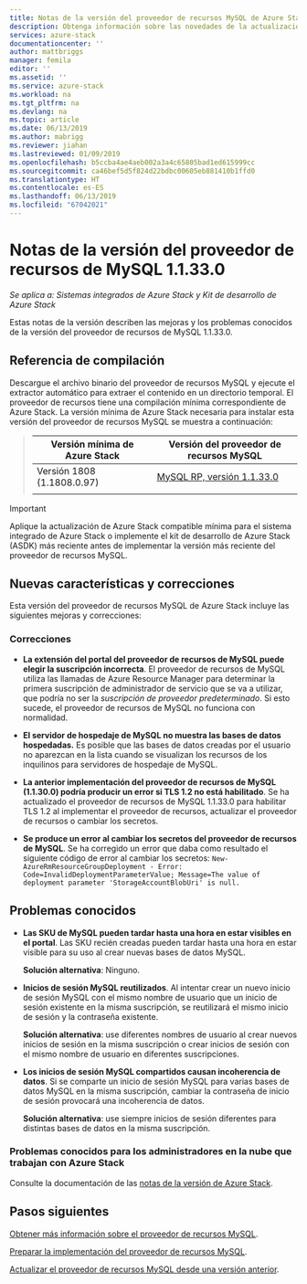 ```yaml
---
title: Notas de la versión del proveedor de recursos MySQL de Azure Stack 1.1.30.0 | Microsoft Docs
description: Obtenga información sobre las novedades de la actualización del proveedor de recursos MySQL de Azure Stack más reciente, incluidos los problemas conocidos y dónde descargarla.
services: azure-stack
documentationcenter: ''
author: mattbriggs
manager: femila
editor: ''
ms.assetid: ''
ms.service: azure-stack
ms.workload: na
ms.tgt_pltfrm: na
ms.devlang: na
ms.topic: article
ms.date: 06/13/2019
ms.author: mabrigg
ms.reviewer: jiahan
ms.lastreviewed: 01/09/2019
ms.openlocfilehash: b5ccba4ae4aeb002a3a4c65805bad1ed615999cc
ms.sourcegitcommit: ca46bef5d5f824d22bdbc00605eb881410b1ffd0
ms.translationtype: HT
ms.contentlocale: es-ES
ms.lasthandoff: 06/13/2019
ms.locfileid: "67042021"
---
```

# <a name="mysql-resource-provider-11330--release-notes"></a>Notas de la versión del proveedor de recursos de MySQL 1.1.33.0

*Se aplica a: Sistemas integrados de Azure Stack y Kit de desarrollo de Azure Stack*

Estas notas de la versión describen las mejoras y los problemas conocidos de la versión del proveedor de recursos de MySQL 1.1.33.0.

## <a name="build-reference"></a>Referencia de compilación
Descargue el archivo binario del proveedor de recursos MySQL y ejecute el extractor automático para extraer el contenido en un directorio temporal. El proveedor de recursos tiene una compilación mínima correspondiente de Azure Stack. La versión mínima de Azure Stack necesaria para instalar esta versión del proveedor de recursos MySQL se muestra a continuación:

> |Versión mínima de Azure Stack|Versión del proveedor de recursos MySQL|
> |-----|-----|
> |Versión 1808 (1.1808.0.97)|[MySQL RP, versión 1.1.33.0](https://aka.ms/azurestackmysqlrp11330)|  
> |     |     |

> [!IMPORTANT]
> Aplique la actualización de Azure Stack compatible mínima para el sistema integrado de Azure Stack o implemente el kit de desarrollo de Azure Stack (ASDK) más reciente antes de implementar la versión más reciente del proveedor de recursos MySQL.

## <a name="new-features-and-fixes"></a>Nuevas características y correcciones
Esta versión del proveedor de recursos MySQL de Azure Stack incluye las siguientes mejoras y correcciones:

### <a name="fixes"></a>Correcciones
- **La extensión del portal del proveedor de recursos de MySQL puede elegir la suscripción incorrecta**. El proveedor de recursos de MySQL utiliza las llamadas de Azure Resource Manager para determinar la primera suscripción de administrador de servicio que se va a utilizar, que podría no ser la *suscripción de proveedor predeterminado*. Si esto sucede, el proveedor de recursos de MySQL no funciona con normalidad. 

- **El servidor de hospedaje de MySQL no muestra las bases de datos hospedadas.** Es posible que las bases de datos creadas por el usuario no aparezcan en la lista cuando se visualizan los recursos de los inquilinos para servidores de hospedaje de MySQL.

- **La anterior implementación del proveedor de recursos de MySQL (1.1.30.0) podría producir un error si TLS 1.2 no está habilitado**. Se ha actualizado el proveedor de recursos de MySQL 1.1.33.0 para habilitar TLS 1.2 al implementar el proveedor de recursos, actualizar el proveedor de recursos o cambiar los secretos. 

- **Se produce un error al cambiar los secretos del proveedor de recursos de MySQL**. Se ha corregido un error que daba como resultado el siguiente código de error al cambiar los secretos: `New-AzureRmResourceGroupDeployment - Error: Code=InvalidDeploymentParameterValue; Message=The value of deployment parameter 'StorageAccountBlobUri' is null.`

## <a name="known-issues"></a>Problemas conocidos 

- **Las SKU de MySQL pueden tardar hasta una hora en estar visibles en el portal**. Las SKU recién creadas pueden tardar hasta una hora en estar visible para su uso al crear nuevas bases de datos MySQL. 

    **Solución alternativa**: Ninguno.

- **Inicios de sesión MySQL reutilizados**. Al intentar crear un nuevo inicio de sesión MySQL con el mismo nombre de usuario que un inicio de sesión existente en la misma suscripción, se reutilizará el mismo inicio de sesión y la contraseña existente. 

    **Solución alternativa**: use diferentes nombres de usuario al crear nuevos inicios de sesión en la misma suscripción o crear inicios de sesión con el mismo nombre de usuario en diferentes suscripciones.

- **Los inicios de sesión MySQL compartidos causan incoherencia de datos**. Si se comparte un inicio de sesión MySQL para varias bases de datos MySQL en la misma suscripción, cambiar la contraseña de inicio de sesión provocará una incoherencia de datos.

    **Solución alternativa**: use siempre inicios de sesión diferentes para distintas bases de datos en la misma suscripción.


### <a name="known-issues-for-cloud-admins-operating-azure-stack"></a>Problemas conocidos para los administradores en la nube que trabajan con Azure Stack
Consulte la documentación de las [notas de la versión de Azure Stack](azure-stack-servicing-policy.md).

## <a name="next-steps"></a>Pasos siguientes
[Obtener más información sobre el proveedor de recursos MySQL](azure-stack-mysql-resource-provider.md).

[Preparar la implementación del proveedor de recursos MySQL](azure-stack-mysql-resource-provider-deploy.md#prerequisites).

[Actualizar el proveedor de recursos MySQL desde una versión anterior](azure-stack-mysql-resource-provider-update.md). 